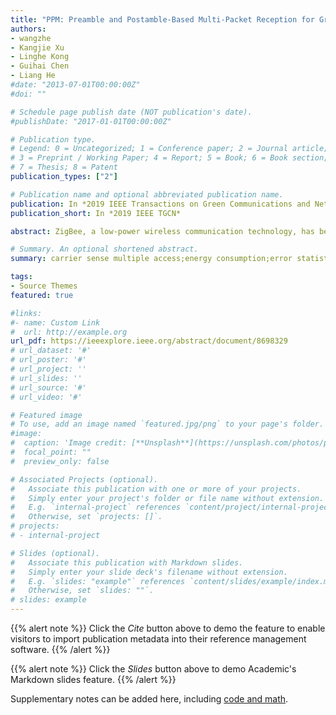 ```yaml
---
title: "PPM: Preamble and Postamble-Based Multi-Packet Reception for Green ZigBee Communication"
authors:
- wangzhe
- Kangjie Xu
- Linghe Kong
- Guihai Chen
- Liang He
#date: "2013-07-01T00:00:00Z"
#doi: ""

# Schedule page publish date (NOT publication's date).
#publishDate: "2017-01-01T00:00:00Z"

# Publication type.
# Legend: 0 = Uncategorized; 1 = Conference paper; 2 = Journal article;
# 3 = Preprint / Working Paper; 4 = Report; 5 = Book; 6 = Book section;
# 7 = Thesis; 8 = Patent
publication_types: ["2"]

# Publication name and optional abbreviated publication name.
publication: In *2019 IEEE Transactions on Green Communications and Networking*
publication_short: In *2019 IEEE TGCN*

abstract: ZigBee, a low-power wireless communication technology, has been used in various applications, such as smart health/home/buildings. The proliferation of ZigBee-based applications (and thus devices), however, makes the concurrent transmissions-i.e., multiple transmitters send packets to the same receiver at the same time-common in practice, leading to inevitable collisions. Either retransmissions caused by collisions or the collision avoidance mechanism, e.g., CSMA/CA, introduces plenty of energy consumption. To facilitate the green and concurrent transmissions of ZigBee, we design pre/post-amble-based multi-packet reception (PPM), a method that recovers the collided ZigBee messages by exploiting their collision-free chips and the overlapped chips in their pre/post-ambles. We elaborately attach short postamble to standard ZigBee packet by manipulating the ZigBee payload, which can be compatible with standard ZigBee and only introduce negligible energy overhead. We further propose two design enhancements, cross-validation and reference chips calibration, to ensure the accuracy of PPM. Such a collision recovery of PPM reduces the retransmissions caused by collisions and eliminates the energy overhead of CSMA/CA simultaneously, facilitating the realization of green ZigBee. We have prototyped and evaluated PPM with USRP, showing PPM recovers the collided messages with bit-error-rates in the order of 10-6 , which is magnitudes lower than state-of-the-art methods. Experimental results show that PPM can achieve packet reception ratio more than 90% and less than 20 retransmissions in a concurrent transmission experiment with 400 packets resulting in negligible packet retransmission cost of energy.

# Summary. An optional shortened abstract.
summary: carrier sense multiple access;energy consumption;error statistics;telecommunication congestion control;telecommunication power management;telecommunication traffic;Zigbee;packet reception ratio;green ZigBee communication;low-power wireless communication technology;energy consumption;collided ZigBee messages;collision-free chips;overlapped chips;ZigBee payload;reference chips calibration;collision recovery;PPM;concurrent transmissions;ZigBee packet;energy overhead;CSMA-CA;USRP;bit error rates;postamble-based multipacket reception;preamble-based multipacket reception;Zigbee;Standards;Physical layer;Energy consumption;Bit error rate;Transmitters;Collision avoidance;ZigBee;green;collision;decomposition.

tags:
- Source Themes
featured: true

#links:
#- name: Custom Link
#  url: http://example.org
url_pdf: https://ieeexplore.ieee.org/abstract/document/8698329
# url_dataset: '#'
# url_poster: '#'
# url_project: ''
# url_slides: ''
# url_source: '#'
# url_video: '#'

# Featured image
# To use, add an image named `featured.jpg/png` to your page's folder. 
#image:
#  caption: 'Image credit: [**Unsplash**](https://unsplash.com/photos/pLCdAaMFLTE)'
#  focal_point: ""
#  preview_only: false

# Associated Projects (optional).
#   Associate this publication with one or more of your projects.
#   Simply enter your project's folder or file name without extension.
#   E.g. `internal-project` references `content/project/internal-project/index.md`.
#   Otherwise, set `projects: []`.
# projects:
# - internal-project

# Slides (optional).
#   Associate this publication with Markdown slides.
#   Simply enter your slide deck's filename without extension.
#   E.g. `slides: "example"` references `content/slides/example/index.md`.
#   Otherwise, set `slides: ""`.
# slides: example
---
```


{{% alert note %}}
Click the *Cite* button above to demo the feature to enable visitors to import publication metadata into their reference management software.
{{% /alert %}}

{{% alert note %}}
Click the *Slides* button above to demo Academic's Markdown slides feature.
{{% /alert %}}

Supplementary notes can be added here, including [code and math](https://sourcethemes.com/academic/docs/writing-markdown-latex/).

